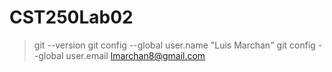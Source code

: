 # CST250Lab02
> git --version
> git config --global user.name "Luis Marchan"
> git config --global user.email lmarchan8@gmail.com
